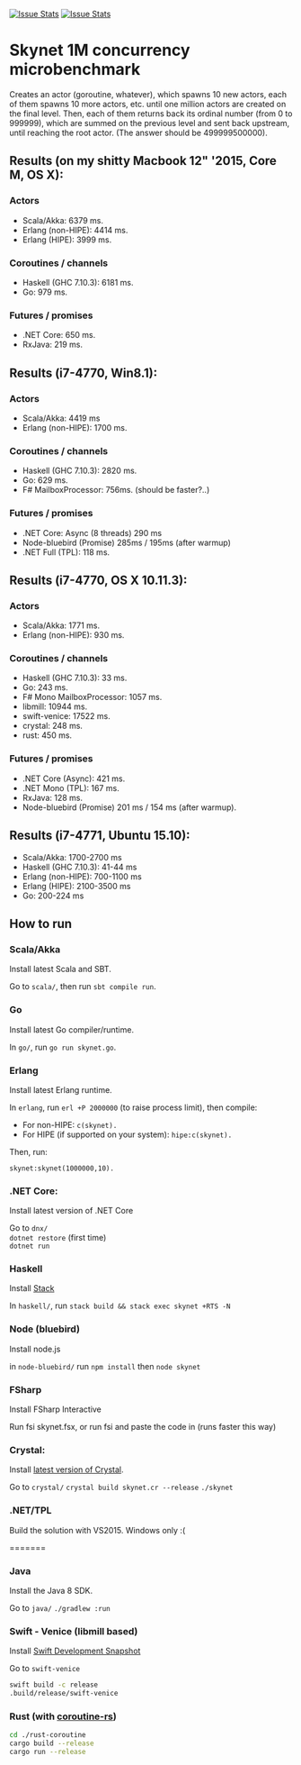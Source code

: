 [![Issue Stats](http://issuestats.com/github/atemerev/skynet/badge/pr   )](http://issuestats.com/github/atemerev/skynet)
[![Issue Stats](http://issuestats.com/github/atemerev/skynet/badge/issue)](http://issuestats.com/github/atemerev/skynet)

# Skynet 1M concurrency microbenchmark

Creates an actor (goroutine, whatever), which spawns 10 new actors, each of them spawns 10 
more actors, etc. until one million actors are created on the final level. Then, each of them returns
back its ordinal number (from 0 to 999999), which are summed on the previous level and sent back upstream,
until reaching the root actor. (The answer should be 499999500000).

## Results (on my shitty Macbook 12" '2015, **Core M**, OS X): 

### Actors

- Scala/Akka: 6379 ms. 
- Erlang (non-HIPE): 4414 ms.
- Erlang (HIPE): 3999 ms.

### Coroutines / channels

- Haskell (GHC 7.10.3): 6181 ms.
- Go: 979 ms.

### Futures / promises

- .NET Core: 650 ms.
- RxJava: 219 ms.

## Results (**i7-4770**, Win8.1): 

### Actors

- Scala/Akka: 4419 ms
- Erlang (non-HIPE): 1700 ms.

### Coroutines / channels

- Haskell (GHC 7.10.3): 2820 ms.
- Go: 629 ms.
- F# MailboxProcessor: 756ms. (should be faster?..)

### Futures / promises

- .NET Core: Async (8 threads) 290 ms
- Node-bluebird (Promise) 285ms / 195ms (after warmup)
- .NET Full (TPL): 118 ms.

## Results (**i7-4770**, OS X 10.11.3): 

### Actors

- Scala/Akka: 1771 ms.
- Erlang (non-HIPE): 930 ms.

### Coroutines / channels

- Haskell (GHC 7.10.3): 33 ms.
- Go: 243 ms.
- F# Mono MailboxProcessor: 1057 ms.
- libmill: 10944 ms.
- swift-venice: 17522 ms.
- crystal: 248 ms.
- rust: 450 ms.

### Futures / promises

- .NET Core (Async): 421 ms.
- .NET Mono (TPL): 167 ms.
- RxJava: 128 ms.
- Node-bluebird (Promise) 201 ms / 154 ms (after warmup).

## Results (**i7-4771**, Ubuntu 15.10): 

- Scala/Akka: 1700-2700 ms
- Haskell (GHC 7.10.3): 41-44 ms
- Erlang (non-HIPE): 700-1100 ms
- Erlang (HIPE): 2100-3500 ms
- Go: 200-224 ms

## How to run

### Scala/Akka

Install latest Scala and SBT. 

Go to `scala/`, then run `sbt compile run`.

### Go

Install latest Go compiler/runtime.

In `go/`, run `go run skynet.go`.

### Erlang

Install latest Erlang runtime.

In `erlang`, run `erl +P 2000000` (to raise process limit), then compile:

- For non-HIPE: `c(skynet).`
- For HIPE (if supported on your system): `hipe:c(skynet).`

Then, run:

`skynet:skynet(1000000,10).`

### .NET Core: 

Install latest version of .NET Core

Go to `dnx/`  
`dotnet restore` (first time)  
`dotnet run`

### Haskell

Install [Stack](http://haskellstack.org)

In `haskell/`, run `stack build && stack exec skynet +RTS -N`

### Node (bluebird)

Install node.js

in `node-bluebird/` run `npm install` then `node skynet`

### FSharp

Install FSharp Interactive

Run fsi skynet.fsx, or run fsi and paste the code in (runs faster this way)

### Crystal:

Install [latest version of Crystal](http://crystal-lang.org/docs/installation/index.html).

Go to `crystal/`
`crystal build skynet.cr --release`
`./skynet`

### .NET/TPL

Build the solution with VS2015. Windows only :(

=======
### Java

Install the Java 8 SDK.

Go to `java/`
`./gradlew :run`

### Swift - Venice (libmill based)

Install [Swift Development Snapshot](https://swift.org/download/)

Go to `swift-venice`
```bash
swift build -c release
.build/release/swift-venice
```

### Rust (with [coroutine-rs](https://github.com/rustcc/coroutine-rs))

```bash
cd ./rust-coroutine
cargo build --release
cargo run --release
```
